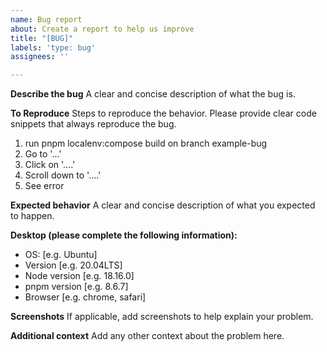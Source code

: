 ```yaml
---
name: Bug report
about: Create a report to help us improve
title: "[BUG]"
labels: 'type: bug'
assignees: ''

---
```


**Describe the bug**
A clear and concise description of what the bug is.

**To Reproduce**
Steps to reproduce the behavior. Please provide clear code snippets that always reproduce the bug.
1. run pnpm localenv:compose build on branch example-bug
2. Go to '...'
2. Click on '....'
3. Scroll down to '....'
4. See error

**Expected behavior**
A clear and concise description of what you expected to happen.

**Desktop (please complete the following information):**
 - OS: [e.g. Ubuntu]
 - Version [e.g. 20.04LTS]
 - Node version [e.g. 18.16.0]
 - pnpm version [e.g. 8.6.7]
 - Browser [e.g. chrome, safari]

**Screenshots**
If applicable, add screenshots to help explain your problem.

**Additional context**
Add any other context about the problem here.
